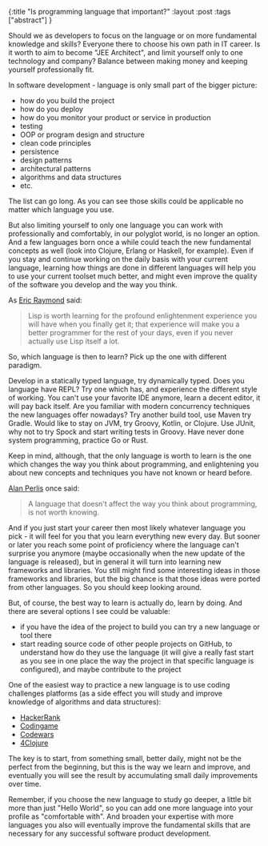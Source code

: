 {:title "Is programming language that important?"
:layout :post
:tags ["abstract"]
}

Should we as developers to focus on the language or on more fundamental knowledge and skills?
Everyone there to choose his own path in IT career. 
Is it worth to aim to become "JEE Architect", and limit yourself only to one technology and company?
Balance between making money and keeping yourself professionally fit.

In software development - language is only small part of the bigger picture:
 - how do you build the project
 - how do you deploy
 - how do you monitor your product or service in production
 - testing
 - OOP or program design and structure
 - clean code principles
 - persistence
 - design patterns
 - architectural patterns
 - algorithms and data structures
 - etc.

The list can go long. As you can see those skills could be applicable no matter which language you use.

But also limiting yourself to only one language you can work with professionally and comfortably, in our polyglot world, is no longer an option. And a few languages born once a while could teach
the new fundamental concepts as well (look into Clojure, Erlang or Haskell, for example). Even if you stay and continue working on the daily basis with your current language, learning how things are done
in different languages will help you to use your current toolset much better, and might even improve the quality of the software you develop and the way you think.

As [Eric Raymond](https://en.wikipedia.org/wiki/Eric_S._Raymond) said:
> Lisp is worth learning for the profound enlightenment experience you will have when you finally get it; that experience will make you a better programmer for the rest of your days, even if you never actually use Lisp itself a lot.

So, which language is then to learn? Pick up the one with different paradigm. 

Develop in a statically typed language, try dynamically typed. 
Does you language have REPL? Try one which has, and experience the different style of working. You can't use your favorite IDE anymore, learn a decent editor, it will pay back itself. 
Are you familiar with modern concurrency techniques the new languages offer nowadays? 
Try another build tool, use Maven try Gradle.
Would like to stay on JVM, try Groovy, Kotlin, or Clojure.
Use JUnit, why not to try Spock and start writing tests in Groovy. Have never done system programming, practice Go or Rust. 

Keep in mind, although, that the only language is worth to learn is the one which changes the way you think about programming, and enlightening you about new concepts and techniques you have not known or heard before.

[Alan Perlis](https://en.wikiquote.org/wiki/Alan_Perlis) once said: 
> A language that doesn't affect the way you think about programming, is not worth knowing.

And if you just start your career then most likely whatever language you pick - it will feel for you that you learn everything new every day. 
But sooner or later you reach some point of proficiency where the language can't surprise you anymore (maybe occasionally when the new update of the language is released), 
but in general it will turn into learning new frameworks and libraries. 
You still might find some interesting ideas in those frameworks and libraries, but the big chance is that those ideas were ported from other languages. So you should keep looking around.

But, of course, the best way to learn is actually do, learn by doing. And there are several options I see could be valuable:
 - if you have the idea of the project to build you can try a new language or tool there
 - start reading source code of other people projects on GitHub, to understand how do they use the language (it will give a really fast start as you see in one place the way the project in that specific language is configured), and maybe contribute to the project

One of the easiest way to practice a new language is to use coding challenges platforms (as a side effect you will study and improve knowledge of algorithms and data structures):
  - [HackerRank](https://www.hackerrank.com)
  - [Codingame](https://www.codingame.com)
  - [Codewars](http://www.codewars.com/)
  - [4Clojure](https://www.4clojure.com/)

The key is to start, from something small, better daily, might not be the perfect from the beginning, 
but this is the way we learn and improve, and eventually you will see the result by accumulating small daily improvements over time.

Remember, if you choose the new language to study go deeper, a little bit more than just "Hello World", so you can add one more language into your profile as "comfortable with". And broaden your expertise with more languages you also will eventually improve the fundamental skills that are necessary for any successful software product development.
